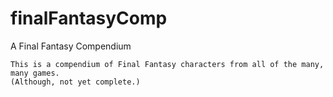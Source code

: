 # finalFantasyComp
A Final Fantasy Compendium
```
This is a compendium of Final Fantasy characters from all of the many, many games. 
(Although, not yet complete.)
```

